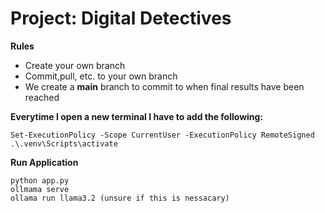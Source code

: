 # Project: Digital Detectives

**Rules**
- Create your own branch 
- Commit,pull, etc. to your own branch 
- We create a **main** branch to commit to when final results have been reached

**Everytime I open a new terminal I have to add the following:**
```
Set-ExecutionPolicy -Scope CurrentUser -ExecutionPolicy RemoteSigned
.\.venv\Scripts\activate       
```

**Run Application** 
```
python app.py
ollmama serve
ollama run llama3.2 (unsure if this is nessacary)
```
 
